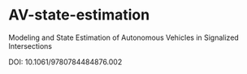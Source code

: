 # AV-state-estimation
Modeling and State Estimation of Autonomous Vehicles in Signalized Intersections


DOI: 10.1061/9780784484876.002
